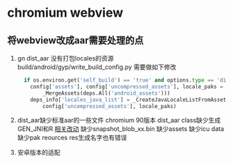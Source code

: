 # chromium webview

## 将webview改成aar需要处理的点

1. gn dist_aar 没有打包locales的资源
    build/android/gyp/write_build_config.py 需要做如下修改

    ``` python
      if os.environ.get('self_build') == 'true' and options.type == 'dist_aar':
        config['assets'], config['uncompressed_assets'], locale_paks = (
            _MergeAssets(deps.All('android_assets')))
        deps_info['locales_java_list'] = _CreateJavaLocaleListFromAssets(
            config['uncompressed_assets'], locale_paks)
    ```

2. dist_aar缺少标准aar的一些文件
chromium 90版本 dist_aar class缺少生成GEN_JNI和R  [相关改动](https://chromium-review.googlesource.com/c/chromium/src/+/3554371)
缺少snapshot_blob_xx.bin
缺少assets
缺少icu data
缺少pak reources
res生成名字也有错误

3. 安卓版本的适配
